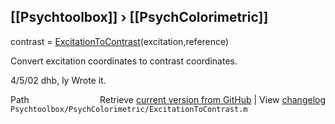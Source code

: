 ## [[Psychtoolbox]] &#8250; [[PsychColorimetric]]

contrast = [ExcitationToContrast](ExcitationToContrast)(excitation,reference)  
  
Convert excitation coordinates to contrast coordinates.  
  
4/5/02   dhb, ly   Wrote it.  




<div class="code_header" style="text-align:right;">
  <span style="float:left;">Path&nbsp;&nbsp;</span> <span class="counter">Retrieve <a href=
  "https://raw.github.com/Psychtoolbox-3/Psychtoolbox-3/beta/Psychtoolbox/PsychColorimetric/ExcitationToContrast.m">current version from GitHub</a> | View <a href=
  "https://github.com/Psychtoolbox-3/Psychtoolbox-3/commits/beta/Psychtoolbox/PsychColorimetric/ExcitationToContrast.m">changelog</a></span>
</div>
<div class="code">
  <code>Psychtoolbox/PsychColorimetric/ExcitationToContrast.m</code>
</div>

